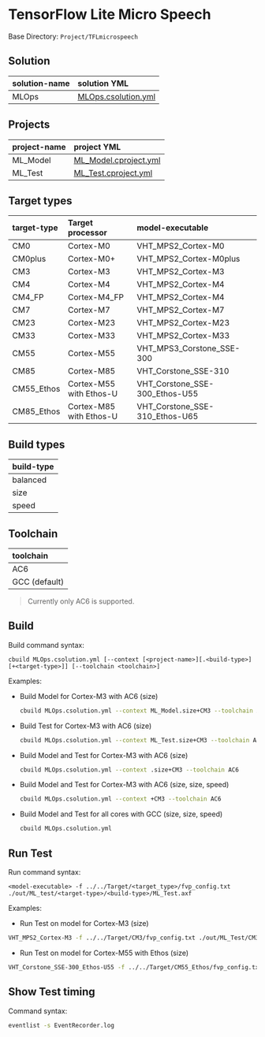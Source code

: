 # TensorFlow Lite Micro Speech

Base Directory: `Project/TFLmicrospeech`

## Solution

| solution-name | solution YML                                           |
|:--------------|:-------------------------------------------------------|
| MLOps         | [MLOps.csolution.yml](MLOps.csolution.yml)             |

## Projects

| project-name  | project YML                                            |
|:--------------|:-------------------------------------------------------|
| ML_Model      | [ML_Model.cproject.yml](Model/ML_Model.cproject.yml)   |
| ML_Test       | [ML_Test.cproject.yml](Test/ML_Test.cproject.yml)      |

## Target types

| target-type | Target processor        | model-executable               |
|:------------|:------------------------|:-------------------------------|
| CM0         | Cortex-M0               | VHT_MPS2_Cortex-M0             |
| CM0plus     | Cortex-M0+              | VHT_MPS2_Cortex-M0plus         |
| CM3         | Cortex-M3               | VHT_MPS2_Cortex-M3             |
| CM4         | Cortex-M4               | VHT_MPS2_Cortex-M4             |
| CM4_FP      | Cortex-M4_FP            | VHT_MPS2_Cortex-M4             |
| CM7         | Cortex-M7               | VHT_MPS2_Cortex-M7             |
| CM23        | Cortex-M23              | VHT_MPS2_Cortex-M23            |
| CM33        | Cortex-M33              | VHT_MPS2_Cortex-M33            |
| CM55        | Cortex-M55              | VHT_MPS3_Corstone_SSE-300      |
| CM85        | Cortex-M85              | VHT_Corstone_SSE-310           |
| CM55_Ethos  | Cortex-M55 with Ethos-U | VHT_Corstone_SSE-300_Ethos-U55 |
| CM85_Ethos  | Cortex-M85 with Ethos-U | VHT_Corstone_SSE-310_Ethos-U65 |

## Build types

| build-type  |
|:------------|
| balanced    |
| size        |
| speed       |

## Toolchain

| toolchain     |
|:--------------|
| AC6           |
| GCC (default) |

>Currently only AC6 is supported.

## Build

Build command syntax:

`cbuild MLOps.csolution.yml [--context [<project-name>][.<build-type>][+<target-type>]] [--toolchain <toolchain>]`

Examples:

- Build Model for Cortex-M3 with AC6 (size)
  ```sh
  cbuild MLOps.csolution.yml --context ML_Model.size+CM3 --toolchain AC6
  ```
- Build Test for Cortex-M3 with AC6 (size)
  ```sh
  cbuild MLOps.csolution.yml --context ML_Test.size+CM3 --toolchain AC6
  ```
- Build Model and Test for Cortex-M3 with AC6 (size)
  ```sh
  cbuild MLOps.csolution.yml --context .size+CM3 --toolchain AC6
  ```
- Build Model and Test for Cortex-M3 with AC6 (size, size, speed)
  ```sh
  cbuild MLOps.csolution.yml --context +CM3 --toolchain AC6
  ```
- Build Model and Test for all cores with GCC (size, size, speed)
  ```sh
  cbuild MLOps.csolution.yml
  ```

## Run Test

Run command syntax:

`<model-executable> -f ../../Target/<target_type>/fvp_config.txt ./out/ML_test/<target-type>/<build-type>/ML_Test.axf`

Examples:

- Run Test on model for Cortex-M3 (size)
```sh
VHT_MPS2_Cortex-M3 -f ../../Target/CM3/fvp_config.txt ./out/ML_Test/CM3/size/ML_Test.axf
```
- Run Test on model for Cortex-M55 with Ethos (size)
```sh
VHT_Corstone_SSE-300_Ethos-U55 -f ../../Target/CM55_Ethos/fvp_config.txt ./out/ML_Test/CM55_Ethos/size/ML_Test.axf
```

## Show Test timing

Command syntax:

```sh
eventlist -s EventRecorder.log
```
